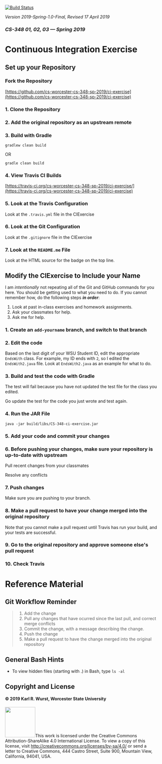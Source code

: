 [![Build Status](https://travis-ci.org/cs-worcester-cs-348-sp-2019/ci-exercise.svg?branch=master)](https://travis-ci.org/cs-worcester-cs-348-sp-2019/ci-exercise)

*Version 2019-Spring-1.0-Final, Revised 17 April 2019*
### *CS-348 01, 02, 03 &mdash; Spring 2019*

# Continuous Integration Exercise

## Set up your Repository

### Fork the Repository
[https://github.com/cs-worcester-cs-348-sp-2019/ci-exercise](https://github.com/cs-worcester-cs-348-sp-2019/ci-exercise)

### 1. Clone the Repository

### 2. Add the original repository as an upstream remote

### 3. Build with Gradle

```
gradlew clean build
```
OR 

```
gradle clean build
```

### 4. View Travis CI Builds
[https://travis-ci.org/cs-worcester-cs-348-sp-2019/ci-exercise/](https://travis-ci.org/cs-worcester-cs-348-sp-2019/ci-exercise)

### 5. Look at the Travis Configuration
Look at the `.travis.yml` file in the CIExercise

### 6. Look at the Git Configuration
Look at the `.gitignore` file in the CIExercise

### 7. Look at the `README.me` File
Look at the HTML source for the badge on the top line.

## Modify the CIExercise to Include your Name

I am *intentionally* not repeating all of the Git and GitHub commands for you here. You should be getting used to what you need to do. If you cannot remember how, do the following steps ***in order***:

1. Look at past in-class exercises and homework assignments.
2. Ask your classmates for help.
3. Ask me for help.
 
### 1. Create an `add-yourname` branch, and switch to that branch

### 2. Edit the code
Based on the last digit of your WSU Student ID, edit the appropriate `EndsWith` class. For example, my ID ends with `2`, so I edited the `EndsWith2.java` file. Look at `EndsWith2.java` as an example for what to do.

### 3. Build and test the code with Gradle

The test will fail because you have not updated the test file for the class you edited.

Go update the test for the code you just wrote and test again.

### 4. Run the JAR File

```
java -jar build/libs/CS-348-ci-exercise.jar
```

### 5. Add your code and commit your changes

### 6. Before pushing your changes, make sure your repository is up-to-date with upstream

Pull recent changes from your classmates

Resolve any conflicts

### 7. Push changes
 
Make sure you are pushing to your branch.

### 8. Make a pull request to have your change merged into the original repository

Note that you cannot make a pull request until Travis has run your build, and your tests are successful.

### 9. Go to the original repository and approve someone else's pull request

### 10. Check Travis

# Reference Material

## Git Workflow Reminder

> 1. Add the change
> 2. Pull any changes that have ocurred since the last pull, and correct merge conflicts
> 3. Commit the change, with a message describing the change.
> 4. Push the change
> 5. Make a pull request to have the change merged into the original repository

## General Bash  Hints

* To view hidden files (starting with .) in Bash, type `ls -al`

## Copyright and License
#### &copy; 2019 Karl R. Wurst, Worcester State University

<img src="http://mirrors.creativecommons.org/presskit/buttons/88x31/png/by-sa.png" width=100px/>This work is licensed under the Creative Commons Attribution-ShareAlike 4.0 International License. To view a copy of this license, visit <a href="http://creativecommons.org/licenses/by-sa/4.0/" target="_blank">http://creativecommons.org/licenses/by-sa/4.0/</a> or send a letter to Creative Commons, 444 Castro Street, Suite 900, Mountain View, California, 94041, USA.

